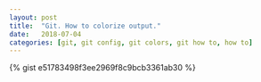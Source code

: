 ```yaml
---
layout: post
title:  "Git. How to colorize output."
date:   2018-07-04
categories: [git, git config, git colors, git how to, how to]
---
```


{% gist e51783498f3ee2969f8c9bcb3361ab30 %}
